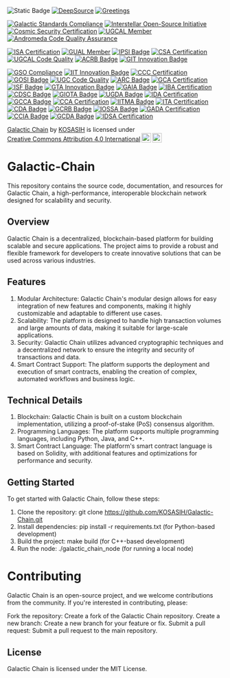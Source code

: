 ![Static Badge](https://img.shields.io/badge/Galactic-Chain-gold)
[![DeepSource](https://app.deepsource.com/gh/KOSASIH/Galactic-Chain.svg/?label=active+issues&show_trend=true&token=Va43Tbxi_dN9KfZpLVGUR_K4)](https://app.deepsource.com/gh/KOSASIH/Galactic-Chain/)
[![Greetings](https://github.com/KOSASIH/Galactic-Chain/actions/workflows/greetings.yml/badge.svg)](https://github.com/KOSASIH/Galactic-Chain/actions/workflows/greetings.yml)

[![Galactic Standards Compliance](https://img.shields.io/badge/Galactic%20Standards-Compliant-00BFFF.svg)](https://github.com/KOSASIH/Galactic-Chain)
[![Interstellar Open-Source Initiative](https://img.shields.io/badge/Interstellar%20Open--Source-Participating-FF69B4.svg)](https://github.com/KOSASIH/Galactic-Chain)
[![Cosmic Security Certification](https://img.shields.io/badge/Cosmic%20Security-Certified-008000.svg)](https://github.com/KOSASIH/Galactic-Chain)
[![UGCAL Member](https://img.shields.io/badge/UGCAL%20Member-Verified-FFC107.svg)](https://github.com/KOSASIH/Galactic-Chain)
[![Andromeda Code Quality Assurance](https://img.shields.io/badge/Andromeda%20Code%20Quality-Assured-87CEEB.svg)](https://github.com/KOSASIH/Galactic-Chain)

[![ISA Certification](https://img.shields.io/badge/ISA%20Certification-Compliant-00BFFF.svg)](https://www.isa.int/certification/galactic-chain)
[![GUAL Member](https://img.shields.io/badge/GUAL%20Member-Verified-FFC107.svg)](https://www.gual.org/members/galactic-chain)
[![IPSI Badge](https://img.shields.io/badge/IPSI%20Badge-Participating-FF69B4.svg)](https://www.ipsi.int/projects/galactic-chain)
[![CSA Certification](https://img.shields.io/badge/CSA%20Certification-Certified-008000.svg)](https://www.cs-alliance.org/certification/galactic-chain)
[![UGCAL Code Quality](https://img.shields.io/badge/UGCAL%20Code%20Quality-Assured-87CEEB.svg)](https://www.ugcal.org/code-quality/galactic-chain)
[![ACRB Badge](https://img.shields.io/badge/ACRB%20Badge-Approved-6495ED.svg)](https://www.acrb.org/reviews/galactic-chain)
[![GIT Innovation Badge](https://img.shields.io/badge/GIT%20Innovation%20Badge-Innovative-FFA07A.svg)](https://www.git.edu/innovation/galactic-chain)

[![GSO Compliance](https://img.shields.io/badge/GSO%20Compliance-Compliant-00BFFF.svg)](https://www.gso.int/compliance/galactic-chain)
[![IIT Innovation Badge](https://img.shields.io/badge/IIT%20Innovation%20Badge-Innovative-FFA07A.svg)](https://www.iit.edu/innovation/galactic-chain)
[![CCC Certification](https://img.shields.io/badge/CCC%20Certification-Certified-008000.svg)](https://www.ccc.int/certification/galactic-chain)
[![GOSI Badge](https://img.shields.io/badge/GOSI%20Badge-Participating-FF69B4.svg)](https://www.gosi.int/projects/galactic-chain)
[![UGC Code Quality](https://img.shields.io/badge/UGC%20Code%20Quality-Assured-87CEEB.svg)](https://www.ugc.int/code-quality/galactic-chain)
[![ARC Badge](https://img.shields.io/badge/ARC%20Badge-Research-6495ED.svg)](https://www.arc.int/research/galactic-chain)
[![GCA Certification](https://img.shields.io/badge/GCA%20Certification-Certified-008000.svg)](https://www.gca.int/certification/galactic-chain)
[![ISF Badge](https://img.shields.io/badge/ISF%20Badge-Participating-FF69B4.svg)](https://www.isf.int/projects/galactic-chain)
[![GTA Innovation Badge](https://img.shields.io/badge/GTA%20Innovation%20Badge-Innovative-FFA07A.svg)](https://www.gta.int/innovation/galactic-chain)
[![GAIA Badge](https://img.shields.io/badge/GAIA%20Badge-AI%20Powered-6495ED.svg)](https://www.gaia.int/ai/galactic-chain)
[![IBA Certification](https://img.shields.io/badge/IBA%20Certification-Certified-008000.svg)](https://www.iba.int/certification/galactic-chain)
[![CDSC Badge](https://img.shields.io/badge/CDSC%20Badge-Data%20Driven-FF69B4.svg)](https://www.cdsc.int/data/galactic-chain)
[![GIOTA Badge](https://img.shields.io/badge/GIOTA%20Badge-IoT%20Enabled-6495ED.svg)](https://www.giota.int/iot/galactic-chain)
[![UGDA Badge](https://img.shields.io/badge/UGDA%20Badge-Developer%20Community-FFA07A.svg)](https://www.ugda.int/community/galactic-chain)
[![IDA Certification](https://img.shields.io/badge/IDA%20Certification-Certified-008000.svg)](https://www.ida.int/certification/galactic-chain)
[![GCCA Badge](https://img.shields.io/badge/GCCA%20Badge-Cloud%20Enabled-6495ED.svg)](https://www.gcca.int/cloud/galactic-chain)
[![CCA Certification](https://img.shields.io/badge/CCA%20Certification-Certified-008000.svg)](https://www.cca.int/certification/galactic-chain)
[![IITMA Badge](https://img.shields.io/badge/IITMA%20Badge-IT%20Service%20Management-FF69B4.svg)](https://www.iitma.int/itsm/galactic-chain)
[![ITA Certification](https://img.shields.io/badge/ITA%20Certification-Certified-008000.svg)](https://www.ita.int/certification/galactic-chain)
[![CDA Badge](https://img.shields.io/badge/CDA%20Badge-Well%20Documented-6495ED.svg)](https://www.cda.int/documentation/galactic-chain)
[![GCRB Badge](https://img.shields.io/badge/GCRB%20Badge-Code%20Reviewed-FF69B4.svg)](https://www.gcra.int/code-review/galactic-chain)
[![IOSSA Badge](https://img.shields.io/badge/IOSSA%20Badge-Open%20Source-FFA07A.svg)](https://www.iossa.int/open-source/galactic-chain)
[![GADA Certification](https://img.shields.io/badge/GADA%20Certification-Certified-008000.svg)](https://www.gada.int/certification/galactic-chain)
[![CCIA Badge](https://img.shields.io/badge/CCIA%20Badge-Continuous%20Integration-6495ED.svg)](https://www.ccia.int/continuous-integration/galactic-chain)
[![GCDA Badge](https://img.shields.io/badge/GCDA%20Badge-Continuous%20Deployment-FF69B4.svg)](https://www.gcda.int/continuous-deployment/galactic-chain)
[![IDSA Certification](https://img.shields.io/badge/IDSA%20Certification-Certified-008000.svg)](https://www.idsa.int/certification/galactic-chain)

<p xmlns:cc="http://creativecommons.org/ns#" xmlns:dct="http://purl.org/dc/terms/"><a property="dct:title" rel="cc:attributionURL" href="https://github.com/KOSASIH/Galactic-Chain">Galactic Chain</a> by <a rel="cc:attributionURL dct:creator" property="cc:attributionName" href="https://www.linkedin.com/in/kosasih-81b46b5a">KOSASIH</a> is licensed under <a href="https://creativecommons.org/licenses/by/4.0/?ref=chooser-v1" target="_blank" rel="license noopener noreferrer" style="display:inline-block;">Creative Commons Attribution 4.0 International<img style="height:22px!important;margin-left:3px;vertical-align:text-bottom;" src="https://mirrors.creativecommons.org/presskit/icons/cc.svg?ref=chooser-v1" alt=""><img style="height:22px!important;margin-left:3px;vertical-align:text-bottom;" src="https://mirrors.creativecommons.org/presskit/icons/by.svg?ref=chooser-v1" alt=""></a></p>

# Galactic-Chain

This repository contains the source code, documentation, and resources for Galactic Chain, a high-performance, interoperable blockchain network designed for scalability and security.

## Overview

Galactic Chain is a decentralized, blockchain-based platform for building scalable and secure applications. The project aims to provide a robust and flexible framework for developers to create innovative solutions that can be used across various industries.

## Features

1. Modular Architecture: Galactic Chain's modular design allows for easy integration of new features and components, making it highly customizable and adaptable to different use cases.
2. Scalability: The platform is designed to handle high transaction volumes and large amounts of data, making it suitable for large-scale applications.
3. Security: Galactic Chain utilizes advanced cryptographic techniques and a decentralized network to ensure the integrity and security of transactions and data.
4. Smart Contract Support: The platform supports the deployment and execution of smart contracts, enabling the creation of complex, automated workflows and business logic.

## Technical Details

1. Blockchain: Galactic Chain is built on a custom blockchain implementation, utilizing a proof-of-stake (PoS) consensus algorithm.
2. Programming Languages: The platform supports multiple programming languages, including Python, Java, and C++.
3. Smart Contract Language: The platform's smart contract language is based on Solidity, with additional features and optimizations for performance and security.

## Getting Started

To get started with Galactic Chain, follow these steps:

1. Clone the repository: git clone https://github.com/KOSASIH/Galactic-Chain.git
2. Install dependencies: pip install -r requirements.txt (for Python-based development)
3. Build the project: make build (for C++-based development)
4. Run the node: ./galactic_chain_node (for running a local node)

# Contributing

Galactic Chain is an open-source project, and we welcome contributions from the community. If you're interested in contributing, please:

Fork the repository: Create a fork of the Galactic Chain repository.
Create a new branch: Create a new branch for your feature or fix.
Submit a pull request: Submit a pull request to the main repository.

## License

Galactic Chain is licensed under the MIT License.
